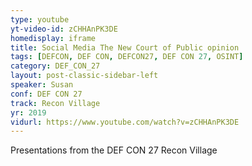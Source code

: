 ```yaml
---
type: youtube
yt-video-id: zCHHAnPK3DE
homedisplay: iframe
title: Social Media The New Court of Public opinion
tags: [DEFCON, DEF CON, DEFCON27, DEF CON 27, OSINT]
category: DEF_CON_27
layout: post-classic-sidebar-left
speaker: Susan
conf: DEF CON 27
track: Recon Village
yr: 2019
vidurl: https://www.youtube.com/watch?v=zCHHAnPK3DE
---
```

Presentations from the DEF CON 27 Recon Village
